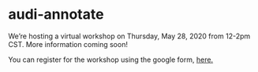# audi-annotate
We’re hosting a virtual workshop on Thursday, May 28, 2020 from 12-2pm CST. More information coming soon!

You can register for the workshop using the google form, [here.](https://docs.google.com/forms/d/e/1FAIpQLSeO-Rf_QeqYDB6KXKhqwwvYYzCkKUJ8fs9Fg7Ysv5lBdrI_Vw/viewform?usp=sf_link) 
